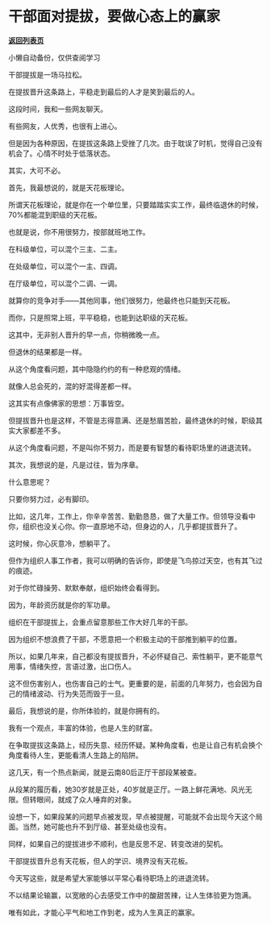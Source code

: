 # 干部面对提拔，要做心态上的赢家

[**返回列表页**](/gzh/费曼的小茶馆)

小懒自动备份，仅供查阅学习

干部提拔是一场马拉松。

  

在提拔晋升这条路上，平稳走到最后的人才是笑到最后的人。

  

这段时间，我和一些网友聊天。

  

有些网友，人优秀，也很有上进心。

  

但是因为各种原因，在提拔这条路上受挫了几次。由于耽误了时机，觉得自己没有机会了。心情不时处于低落状态。

  

其实，大可不必。

  

首先，我最想说的，就是天花板理论。

  

所谓天花板理论，就是你在一个单位里，只要踏踏实实工作，最终临退休的时候，70%都能混到职级的天花板。

  

也就是说，你不用很努力，按部就班地工作。

  

在科级单位，可以混个三主、二主。

  

在处级单位，可以混个一主、四调。

  

在厅级单位，可以混个二调、一调。

  

就算你的竞争对手——其他同事，他们很努力，他最终也只能到天花板。

  

而你，只是照常上班，平平稳稳，也能到达职级的天花板。

  

这其中，无非别人晋升的早一点，你稍微晚一点。

  

但退休的结果都是一样。

  

从这个角度看问题，其中隐隐约约的有一种悲观的情绪。

  

就像人总会死的，混的好混得差都一样。

  

这其实有点像佛家的思想：万事皆空。

  

但提拔晋升也是这样，不管是志得意满、还是愁眉苦脸，最终退休的时候，职级其实大家都差不多。

  

从这个角度看问题，不是叫你不努力，而是要有智慧的看待职场里的进退流转。

  

其次，我想说的是，凡是过往，皆为序章。

  

什么意思呢？

  

只要你努力过，必有脚印。

  

比如，这几年，工作上，你辛辛苦苦、勤勤恳恳，做了大量工作。但领导没看中你，组织也没关心你。你一直原地不动，但身边的人，几乎都提拔晋升了。

  

这时候，你心灰意冷，想躺平了。

  

但作为组织人事工作者，我可以明确的告诉你，即使是飞鸟掠过天空，也有其飞过的痕迹。

  

对于你忙碌操劳、默默奉献，组织始终会看得到。

  

因为，年龄资历就是你的军功章。

  

组织在干部提拔上，会重点留意那些工作大好几年的干部。

  

因为组织不想浪费了干部，不愿意把一个积极主动的干部推到躺平的位置。

  

所以，如果几年来，自己都没有提拔晋升，不必怀疑自己、索性躺平，更不能意气用事，情绪失控，言语过激，出口伤人。

  

这不但伤害别人，也伤害自己的士气。更重要的是，前面的几年努力，也会因为自己的情绪波动、行为失范而毁于一旦。

  

最后，我想说的是，你所体验的，就是你拥有的。

  

我有一个观点，丰富的体验，也是人生的财富。

  

在争取提拔这条路上，经历失意、经历怀疑。某种角度看，也是让自己有机会换个角度看待人生，更能看清人生路上的陷阱。

  

这几天，有一个热点新闻，就是云南80后正厅干部段某被查。

  

从段某的履历看，她30岁就是正处，40岁就是正厅。一路上鲜花满地、风光无限。但转眼间，就成了众人唾弃的对象。

  

设想一下，如果段某的问题早点被发现，早点被提醒，可能就不会出现今天这个局面。当然，她可能也升不到厅级、甚至处级也没有。

  

同样，如果自己的提拔进步不顺利，也是反思不足、转变改进的契机。

  

干部提拔晋升总有天花板，但人的学识、境界没有天花板。

  

今天写这些，就是希望大家能够以平常心看待职场上的进退流转。

  

不以结果论输赢，以宽敞的心去感受工作中的酸甜苦辣，让人生体验更为饱满。

  

唯有如此，才能心平气和地工作到老，成为人生真正的赢家。

  

